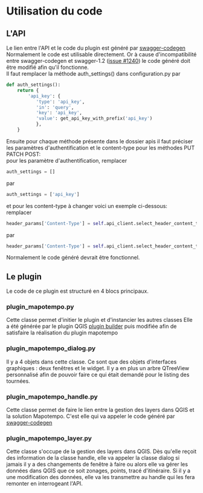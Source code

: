 # Utilisation du code

## L'API
Le lien entre l'API et le code du plugin est généré par [swagger-codegen](https://github.com/swagger-api/swagger-codegen)    
Normalement le code est utilisable directement. Or à cause d'incompatibilité entre swagger-codegen et swagger-1.2 ([issue  #1240](https://github.com/swagger-api/swagger-codegen/issues/1240))
le code généré doit être modifié afin qu'il fonctionne.   
Il faut remplacer la méthode auth_settings() dans configuration.py par  
```python
def auth_settings():
    return {
        'api_key': {
           'type': 'api_key',
           'in': 'query',
           'key': 'api_key',
           'value': get_api_key_with_prefix('api_key')
           },
    }
```
Ensuite  pour chaque méthode présente dans le dossier apis il faut préciser les paramètres d'authentification et le content-type pour les méthodes PUT PATCH POST:   
pour les paramètre d'authentification, remplacer
```python
auth_settings = []
```
par
```python
auth_settings = ['api_key']
```
et pour les content-type à changer voici un exemple ci-dessous:   
remplacer
```python
header_params['Content-Type'] = self.api_client.select_header_content_type([])
```
par
```python
header_params['Content-Type'] = self.api_client.select_header_content_type(['application/x-www-form-urlencoded'])
```
Normalement le code généré devrait être fonctionnel.
## Le plugin

Le code de ce plugin est structuré en 4 blocs principaux.
### plugin_mapotempo.py

Cette classe permet d'initier le plugin et d'instancier les autres classes
Elle a été générée par le plugin QGIS [plugin builder](https://plugins.qgis.org/plugins/pluginbuilder/) puis modifiée afin de satisfaire la réalisation du plugin mapotempo   

### plugin_mapotempo_dialog.py

Il y a 4 objets dans cette classe. Ce sont que des objets d'interfaces graphiques : deux fenêtres et le widget. Il y a en plus un arbre QTreeView personnalisé afin de pouvoir faire ce qui 
était demandé pour le listing des tournées.

### plugin_mapotempo_handle.py

Cette classe permet de faire le lien entre la gestion des layers dans QGIS et la solution Mapotempo. C'est elle qui va appeler le code généré par [swagger-codegen](https://github.com/swagger-api/swagger-codegen)    

### plugin_mapotempo_layer.py

Cette classe s'occupe de la gestion des layers dans QGIS. Dès qu'elle reçoit des information de la classe handle, elle va appeler la classe dialog si jamais il y a des changements de fenêtre à faire ou alors elle va gérer les données dans QGIS que ce soit zonages, points, tracé d'itinéraire. Si il y a une modification des données, elle va les transmettre au handle qui les fera remonter en interrogeant l'API.